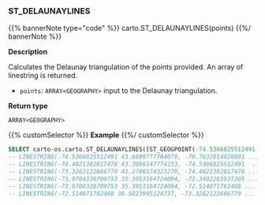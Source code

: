 ### ST_DELAUNAYLINES

{{% bannerNote type="code" %}}
carto.ST_DELAUNAYLINES(points)
{{%/ bannerNote %}}

**Description**

Calculates the Delaunay triangulation of the points provided. An array of linestring is returned.

* `points`: `ARRAY<GEOGRAPHY>` input to the Delaunay triangulation.

**Return type**

`ARRAY<GEOGRAPHY>`

{{% customSelector %}}
**Example**
{{%/ customSelector %}}

``` sql
SELECT carto-os.carto.ST_DELAUNAYLINES([ST_GEOGPOINT(-74.5366825512491, 43.6889777784079), ST_GEOGPOINT(-74.4821382017478, 43.3096147774153), ST_GEOGPOINT(-70.7632814028801, 42.9679602005825), ST_GEOGPOINT(-73.3262122666779, 41.2706174323278), ST_GEOGPOINT(-70.2005131676838, 43.8455720129728), ST_GEOGPOINT(-73.9704330709753, 35.3953164724094), ST_GEOGPOINT(-72.3402283537205, 35.8941454568627), ST_GEOGPOINT(-72.514071762468, 36.5823995124737)]);
-- LINESTRING(-74.5366825512491 43.6889777784079, -70.7632814028801 ...
-- LINESTRING(-74.4821382017478 43.3096147774153, -74.5366825512491  ...
-- LINESTRING(-73.3262122666779 41.2706174323278, -74.4821382017478 ... 
-- LINESTRING(-73.9704330709753 35.3953164724094, -72.3402283537205 ...
-- LINESTRING(-73.9704330709753 35.3953164724094, -72.514071762468 ...
-- LINESTRING(-72.514071762468 36.5823995124737, -73.3262122666779 ...
```